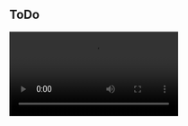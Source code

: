
## ToDo


<video controls>
      <source id="mp4" src="https://user-images.githubusercontent.com/55788733/168624989-c9b1d469-d3e5-40e7-8858-c9ff4a5b5428.mp4“ type="video/mp4">
</videos>

[test](https://user-images.githubusercontent.com/55788733/168624989-c9b1d469-d3e5-40e7-8858-c9ff4a5b5428.mp4)